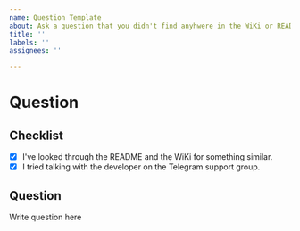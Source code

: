 ```yaml
---
name: Question Template
about: Ask a question that you didn't find anyhwere in the WiKi or README
title: ''
labels: ''
assignees: ''

---
```


# Question

## Checklist

- [x] I've looked through the README and the WiKi for something similar.
- [x] I tried talking with the developer on the Telegram support group.

## Question

Write question here
